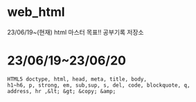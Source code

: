 # web_html
23/06/19~(현재) html 마스터 목표!! 공부기록 저장소

# 23/06/19~23/06/20

```
HTML5 doctype, html, head, meta, title, body, 
h1~h6, p, strong, em, sub,sup, s, del, code, blockquote, q, 
address, hr ,&lt; &gt; &copy; &amp;
```
